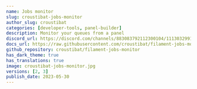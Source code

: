 ```yaml
---
name: Jobs monitor
slug: croustibat-jobs-monitor
author_slug: croustibat
categories: [developer-tools, panel-builder]
description: Monitor your queues from a panel
discord_url: https://discord.com/channels/883083792112300104/1113032991845912646
docs_url: https://raw.githubusercontent.com/croustibat/filament-jobs-monitor/main/README.md
github_repository: croustibat/filament-jobs-monitor
has_dark_theme: true
has_translations: true
image: croustibat-jobs-monitor.jpg
versions: [2, 3]
publish_date: 2023-05-30
---
```

